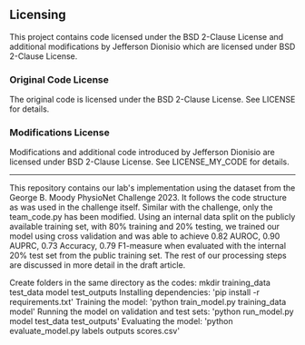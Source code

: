## Licensing

This project contains code licensed under the BSD 2-Clause License and additional modifications by Jefferson Dionisio which are licensed under BSD 2-Clause License.

### Original Code License

The original code is licensed under the BSD 2-Clause License. See LICENSE for details.

### Modifications License

Modifications and additional code introduced by Jefferson Dionisio are licensed under BSD 2-Clause License. See LICENSE_MY_CODE for details.

----------------------------------------------------------------------------------------------

This repository contains our lab's implementation using the dataset from the George B. Moody PhysioNet Challenge 2023. It follows the code structure as was used in the challenge itself. Similar with the challenge, only the team_code.py has been modified. Using an internal data split on the publicly available training set, with 80% training and 20% testing, we trained our model using cross validation and was able to achieve 0.82 AUROC, 0.90 AUPRC, 0.73 Accuracy, 0.79 F1-measure when evaluated with the internal 20% test set from the public training set. The rest of our processing steps are discussed in more detail in the draft article.

Create folders in the same directory as the codes: mkdir training_data test_data model test_outputs
Installing dependencies: 'pip install -r requirements.txt'
Training the model: 'python train_model.py training_data model'
Running the model on validation and test sets: 'python run_model.py model test_data test_outputs'
Evaluating the model: 'python evaluate_model.py labels outputs scores.csv'
